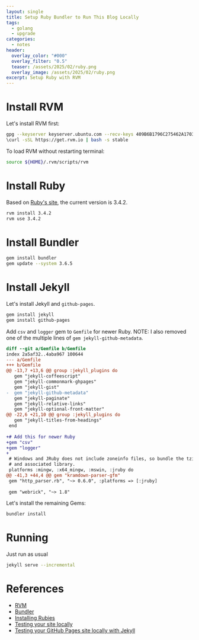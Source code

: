 ```yaml
---
layout: single
title: Setup Ruby Bundler to Run This Blog Locally
tags:
  - golang
  - upgrade
categories:
  - notes
header:
  overlay_color: "#000"
  overlay_filter: "0.5"
  teaser: /assets/2025/02/ruby.png
  overlay_image: /assets/2025/02/ruby.png
excerpt: Setup Ruby with RVM
---
```

# Install RVM

Let's install RVM first:

```bash
gpg --keyserver keyserver.ubuntu.com --recv-keys 409B6B1796C275462A1703113804BB82D39DC0E3 7D2BAF1CF37B13E2069D6956105BD0E739499BDB
\curl -sSL https://get.rvm.io | bash -s stable
```

To load RVM without restarting terminal:

```bash
source ${HOME}/.rvm/scripts/rvm
```

# Install Ruby

Based on [Ruby's site](https://www.ruby-lang.org/id/downloads/), the current version is 3.4.2.

```bash
rvm install 3.4.2
rvm use 3.4.2
```

# Install Bundler

``` bash
gem install bundler
gem update --system 3.6.5
```

# Install Jekyll

Let's install Jekyll and `github-pages`.

```bash
gem install jekyll
gem install github-pages
```

Add `csv` and `logger` gem to `Gemfile` for newer Ruby.
NOTE: I also removed one of the multiple lines of `gem jekyll-github-metadata`.

```diff
diff --git a/Gemfile b/Gemfile
index 2a5af32..4aba967 100644
--- a/Gemfile
+++ b/Gemfile
@@ -13,7 +13,6 @@ group :jekyll_plugins do
   gem "jekyll-coffeescript"
   gem "jekyll-commonmark-ghpages"
   gem "jekyll-gist"
-  gem "jekyll-github-metadata"
   gem "jekyll-paginate"
   gem "jekyll-relative-links"
   gem "jekyll-optional-front-matter"
@@ -22,6 +21,10 @@ group :jekyll_plugins do
   gem "jekyll-titles-from-headings"
 end
 
+# Add this for newer Ruby
+gem "csv"
+gem "logger"
+
 # Windows and JRuby does not include zoneinfo files, so bundle the tzinfo-data gem
 # and associated library.
 platforms :mingw, :x64_mingw, :mswin, :jruby do
@@ -41,3 +44,4 @@ gem "kramdown-parser-gfm"
 gem "http_parser.rb", "~> 0.6.0", :platforms => [:jruby]
 
 gem "webrick", "~> 1.8"
 ```

 Let's install the remaining Gems:

 ```bash
 bundler install
 ```

# Running

 Just run as usual
 
 ```bash
 jekyll serve --incremental
 ```

# References

- [RVM](https://rvm.io/)
- [Bundler](https://rvm.io/integration/bundler)
- [Installing Rubies](https://rvm.io/rubies/installing)
- [Testing your site locally](https://kbroman.org/simple_site/pages/local_test.html)
- [Testing your GitHub Pages site locally with Jekyll](https://docs.github.com/en/pages/setting-up-a-github-pages-site-with-jekyll/testing-your-github-pages-site-locally-with-jekyll)